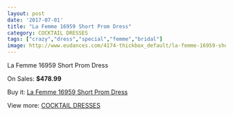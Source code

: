 ```yaml
---
layout: post
date: '2017-07-01'
title: "La Femme 16959 Short Prom Dress"
category: COCKTAIL DRESSES
tags: ["crazy","dress","special","femme","bridal"]
image: http://www.eudances.com/4174-thickbox_default/la-femme-16959-short-prom-dress.jpg
---
```

La Femme 16959 Short Prom Dress

On Sales: **$478.99**
<a href="https://www.eudances.com/en/cocktail-dresses/1395-la-femme-16959-short-prom-dress.html"><amp-img layout="responsive" width="600" height="600" src="//www.eudances.com/4174-thickbox_default/la-femme-16959-short-prom-dress.jpg" alt="La Femme 16959 Short Prom Dress 0" /></a>
<a href="https://www.eudances.com/en/cocktail-dresses/1395-la-femme-16959-short-prom-dress.html"><amp-img layout="responsive" width="600" height="600" src="//www.eudances.com/4176-thickbox_default/la-femme-16959-short-prom-dress.jpg" alt="La Femme 16959 Short Prom Dress 1" /></a>
<a href="https://www.eudances.com/en/cocktail-dresses/1395-la-femme-16959-short-prom-dress.html"><amp-img layout="responsive" width="600" height="600" src="//www.eudances.com/4175-thickbox_default/la-femme-16959-short-prom-dress.jpg" alt="La Femme 16959 Short Prom Dress 2" /></a>

Buy it: [La Femme 16959 Short Prom Dress](https://www.eudances.com/en/cocktail-dresses/1395-la-femme-16959-short-prom-dress.html "La Femme 16959 Short Prom Dress")

View more: [COCKTAIL DRESSES](https://www.eudances.com/en/14-cocktail-dresses "COCKTAIL DRESSES")